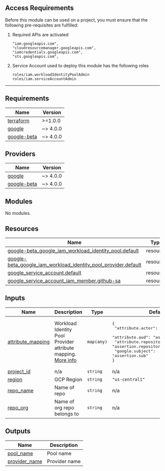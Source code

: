 ## Access Requirements

Before this module can be used on a project, you must ensure that the following pre-requisites are fulfilled:

1. Required APIs are activated

    ```
    "iam.googleapis.com",
    "cloudresourcemanager.googleapis.com",
    "iamcredentials.googleapis.com",
    "sts.googleapis.com",
    ```

1. Service Account used to deploy this module has the following roles

    ```
    roles/iam.workloadIdentityPoolAdmin
    roles/iam.serviceAccountAdmin
    ```
  
***
<!-- BEGIN_TF_DOCS -->
## Requirements

| Name | Version |
|------|---------|
| <a name="requirement_terraform"></a> [terraform](#requirement\_terraform) | >=1.0.0 |
| <a name="requirement_google"></a> [google](#requirement\_google) | ~> 4.0.0 |
| <a name="requirement_google-beta"></a> [google-beta](#requirement\_google-beta) | ~> 4.0.0 |

## Providers

| Name | Version |
|------|---------|
| <a name="provider_google"></a> [google](#provider\_google) | ~> 4.0.0 |
| <a name="provider_google-beta"></a> [google-beta](#provider\_google-beta) | ~> 4.0.0 |

## Modules

No modules.

## Resources

| Name | Type |
|------|------|
| [google-beta_google_iam_workload_identity_pool.default](https://registry.terraform.io/providers/hashicorp/google-beta/latest/docs/resources/google_iam_workload_identity_pool) | resource |
| [google-beta_google_iam_workload_identity_pool_provider.default](https://registry.terraform.io/providers/hashicorp/google-beta/latest/docs/resources/google_iam_workload_identity_pool_provider) | resource |
| [google_service_account.default](https://registry.terraform.io/providers/hashicorp/google/latest/docs/resources/service_account) | resource |
| [google_service_account_iam_member.github-sa](https://registry.terraform.io/providers/hashicorp/google/latest/docs/resources/service_account_iam_member) | resource |

## Inputs

| Name | Description | Type | Default | Required |
|------|-------------|------|---------|:--------:|
| <a name="input_attribute_mapping"></a> [attribute\_mapping](#input\_attribute\_mapping) | Workload Identity Pool Provider attribute mapping. [More info](https://registry.terraform.io/providers/hashicorp/google/latest/docs/resources/iam_workload_identity_pool_provider#attribute_mapping) | `map(any)` | <pre>{<br>  "attribute.actor": "assertion.actor",<br>  "attribute.aud": "assertion.aud",<br>  "attribute.repository": "assertion.repository",<br>  "google.subject": "assertion.sub"<br>}</pre> | no |
| <a name="input_project_id"></a> [project\_id](#input\_project\_id) | n/a | `string` | n/a | yes |
| <a name="input_region"></a> [region](#input\_region) | GCP Region | `string` | `"us-central1"` | no |
| <a name="input_repo_name"></a> [repo\_name](#input\_repo\_name) | Name of repo | `string` | n/a | yes |
| <a name="input_repo_org"></a> [repo\_org](#input\_repo\_org) | Name of org repo belongs to | `string` | n/a | yes |

## Outputs

| Name | Description |
|------|-------------|
| <a name="output_pool_name"></a> [pool\_name](#output\_pool\_name) | Pool name |
| <a name="output_provider_name"></a> [provider\_name](#output\_provider\_name) | Provider name |
<!-- END_TF_DOCS -->


